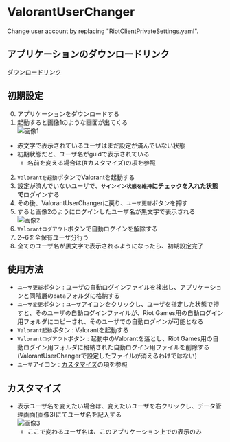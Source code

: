 # ValorantUserChanger
Change user account by replacing "RiotClientPrivateSettings.yaml".

## アプリケーションのダウンロードリンク
[ダウンロードリンク](https://github.com/boomxch/ValorantUserChanger/raw/master/ValorantUserChanger.exe)

## 初期設定
0. アプリケーションをダウンロードする
1. 起動すると画像1のような画面が出てくる  
![画像1](https://user-images.githubusercontent.com/6965987/98113135-91a8c400-1ee6-11eb-9f43-87c97442ae4d.png)
- 赤文字で表示されているユーザはまだ設定が済んでいない状態
- 初期状態だと、ユーザ名がguidで表示されている
  - 名前を変える場合は(#カスタマイズ)の項を参照
2. `Valorantを起動`ボタンでValorantを起動する
3. 設定が済んでいないユーザで、**`サインイン状態を維持`にチェックを入れた状態で**ログインする
4. その後、ValorantUserChangerに戻り、`ユーザ更新`ボタンを押す
5. すると画像2のようにログインしたユーザ名が黒文字で表示される  
![画像2](https://user-images.githubusercontent.com/6965987/98113491-1398ed00-1ee7-11eb-85f1-9a04a80f6dfa.png)
6. `Valorantログアウト`ボタンで自動ログインを解除する
7. 2~6を全保有ユーザ分行う
8. 全てのユーザ名が黒文字で表示されるようになったら、初期設定完了

## 使用方法
- `ユーザ更新`ボタン : ユーザの自動ログインファイルを検出し、アプリケーションと同階層の`data`フォルダに格納する
- `ユーザ変更`ボタン : `ユーザ`アイコンをクリックし、ユーザを指定した状態で押すと、そのユーザの自動ログインファイルが、Riot Games用の自動ログイン用フォルダにコピーされ、そのユーザでの自動ログインが可能となる
- `Valorant起動`ボタン : Valorantを起動する
- `Valorantログアウト`ボタン : 起動中のValorantを落とし、Riot Games用の自動ログイン用フォルダに格納された自動ログイン用ファイルを削除する(ValorantUserChangerで設定したファイルが消えるわけではない)
- `ユーザ`アイコン : [カスタマイズ](#カスタマイズ)の項を参照

## カスタマイズ
- 表示ユーザ名を変えたい場合は、変えたいユーザを右クリックし、データ管理画面(画像3)にてユーザ名を記入する  
![画像3](https://user-images.githubusercontent.com/6965987/98113889-aa65a980-1ee7-11eb-9031-22edd899812a.PNG)
  - ここで変わるユーザ名は、このアプリケーション上での表示のみ